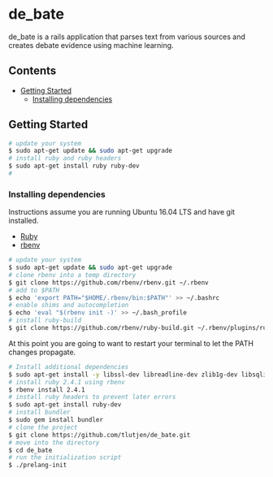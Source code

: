 # de_bate

de_bate is a rails application that parses text from various sources and creates debate evidence using machine learning.

## Contents
- [Getting Started](#getting-started)
  - [Installing dependencies](#Installing-dependencies)

## Getting Started

```bash
# update your system
$ sudo apt-get update && sudo apt-get upgrade
# install ruby and ruby headers
$ sudo apt-get install ruby ruby-dev
#
```

### Installing dependencies

Instructions assume you are running Ubuntu 16.04 LTS and have git installed.

- [Ruby](https://www.ruby-lang.org/en/downloads/)
- [rbenv](https://github.com/rbenv/rbenv)

```bash
# update your system
$ sudo apt-get update && sudo apt-get upgrade
# clone rbenv into a temp directory
$ git clone https://github.com/rbenv/rbenv.git ~/.rbenv
# add to $PATH
$ echo 'export PATH="$HOME/.rbenv/bin:$PATH"' >> ~/.bashrc
# enable shims and autocompletion
$ echo 'eval "$(rbenv init -)' >> ~/.bash_profile
# install ruby-build
$ git clone https://github.com/rbenv/ruby-build.git ~/.rbenv/plugins/ruby-build
```

At this point you are going to want to restart your terminal to let the PATH changes propagate.

```bash
# Install additional dependencies
$ sudo apt-get install -y libssl-dev libreadline-dev zlib1g-dev libsqlite3-dev nodejs
# install ruby 2.4.1 using rbenv
$ rbenv install 2.4.1
# install ruby headers to prevent later errors
$ sudo apt-get install ruby-dev
# install bundler
$ sudo gem install bundler
# clone the project
$ git clone https://github.com/tlutjen/de_bate.git
# move into the directory
$ cd de_bate
# run the initialization script
$ ./prelang-init

```
